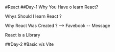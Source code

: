 #React
##Day-1
Why You Have o learn React?

Whys Should I learn React ?

Why React Was Created ? 
--> Favebook -- Message

React is a Library


##Day-2
#Basic v/s Vite
